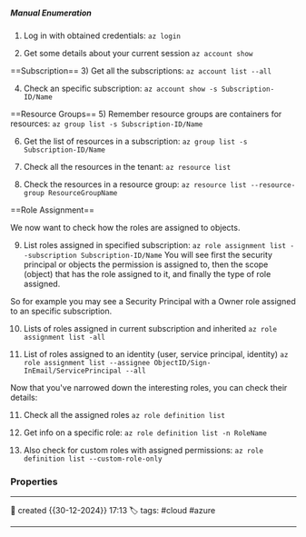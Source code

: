 
##### **Manual Enumeration**

1) Log in with obtained credentials:
`az login`

2) Get some details about your current session
`az account show`

==Subscription==
3) Get all the subscriptions:
`az account list --all`

4) Check an specific subscription:
`az account show -s Subscription-ID/Name`

==Resource Groups==
5) Remember resource groups are containers for resources:
`az group list -s Subscription-ID/Name`

6) Get the list of resources in a subscription:
`az group list -s Subscription-ID/Name`

7) Check all the resources in the tenant:
`az resource list`

8) Check the resources in a resource group:
`az resource list --resource-group ResourceGroupName`

==Role Assignment==

We now want to check how the roles are assigned to objects. 

9) List roles assigned in specified subscription: 
`az role assignment list --subscription Subscription-ID/Name`
You will see first the security principal or objects the permission is assigned to, then the scope (object) that has the role assigned to it, and finally the type of role assigned.

So for example you may see a Security Principal with a Owner role assigned to an specific subscription.

10) Lists of roles assigned in current subscription and inherited
`az role assignment list -all`

11) List of roles assigned to an identity (user, service principal, identity)
`az role assignment list --assignee ObjectID/Sign-InEmail/ServicePrincipal --all`

Now that you've narrowed down the interesting roles, you can check their details:

11) Check all the assigned roles
`az role definition list`

12) Get info on a specific role:
`az role definition list -n RoleName`

13) Also check for custom roles with assigned permissions:
`az role definition list --custom-role-only`



### Properties
---
📆 created   {{30-12-2024}} 17:13
🏷️ tags: #cloud #azure 

---


